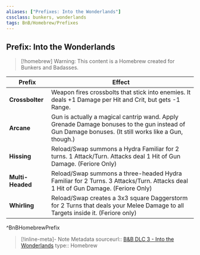 ```yaml
---
aliases: ["Prefixes: Into the Wonderlands"]
cssclass: bunkers, wonderlands
tags: BnB/Homebrew/Prefixes
---
```

## Prefix: Into the Wonderlands

>[!homebrew]
> Warning: This content is a Homebrew created for Bunkers and Badasses.

| Prefix           | Effect                                                                                                                                              |
| ---------------- | --------------------------------------------------------------------------------------------------------------------------------------------------- |
| **Crossbolter**  | Weapon fires crossbolts that stick into enemies. It deals +1 Damage per Hit and Crit, but gets -1 Range.                                            |
| **Arcane**       | Gun is actually a magical cantrip wand. Apply Grenade Damage bonuses to the gun instead of Gun Damage bonuses. (It still works like a Gun, though.) |
| **Hissing**      | Reload/Swap summons a Hydra Familiar for 2 turns. 1 Attack/Turn. Attacks deal 1 Hit of Gun Damage. (Feriore Only)                                   |
| **Multi-Headed** | Reload/Swap summons a three-headed Hydra Familiar for 2 Turns. 3 Attacks/Turn. Attacks deal 1 Hit of Gun Damage. (Feriore Only)                     |
| **Whirling**         |Reload/Swap creates a 3x3 square Daggerstorm for 2 Turns that deals your Melee Damage to all Targets inside it. (Feriore only)|
^BnBHomebrewPrefix

> [!inline-meta]-  Note Metadata
> sourceurl:: [B&B DLC 3 - Into the Wonderlands](https://docs.google.com/document/d/1MLOgrWwcLNTnP9PuXrKiLImy7SUh4hXO8arVUAlmdp0/edit)
> type:: Homebrew
